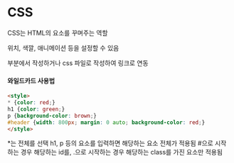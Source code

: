 # CSS
CSS는 HTML의 요소를 꾸며주는 역할

위치, 색깔, 애니메이션 등을 설정할 수 있음

<style></style> 부분에서 작성하거나 css 파일로 작성하여 링크로 연동

#### 와일드카드 사용법
```html
<style>
* {color: red;}
h1 {color: green;}
p {background-color: brown;}
#header {width: 800px; margin: 0 auto; background-color: red;}
</style>
```
*는 전체를 선택
h1, p 등의 요소를 입력하면 해당하는 요소 전체가 적용됨
#으로 시작하는 경우 해당하는 id를, .으로 시작하는 경우 해당하는 class를 가진 요소만 적용됨

